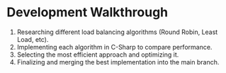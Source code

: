 
# Development Walkthrough
1. Researching different load balancing algorithms (Round Robin, Least Load, etc).
2. Implementing each algorithm in C-Sharp to compare performance.
3. Selecting the most efficient approach and optimizing it.
4. Finalizing and merging the best implementation into the main branch.

